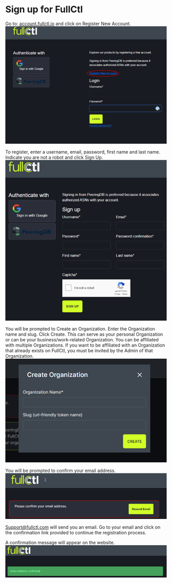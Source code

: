 # Sign up for FullCtl

Go to: [account.fullctl.io](https://account.fullctl.io) and click on Register New Account.
   ![](img/regacct.png)

To register, enter a username, email, password, first name and last name. Indicate you are not a robot and click Sign Up.
   ![](img/signup.png)

You will be prompted to Create an Organization. Enter the Organization name and slug. Click Create. This can serve as your personal Organization or can be your business/work-related Organization. You can be affiliated with multiple Organizations. If you want to be affiliated with an Organization that already exists on FullCtl, you must be invited by the Admin of that Organization. 
   ![](img/createorgmodal.png)

You will be prompted to confirm your email address.
   ![](img/emailconf.png)

Support@fullctl.com will send you an email. Go to your email and click on the confirmation link provided to continue the registration process.

A confirmation message will appear on the website. 
   ![](img/confirm.png)
